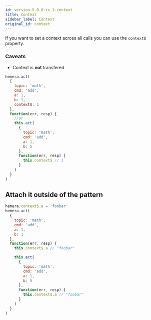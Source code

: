 ```yaml
---
id: version-5.0.0-rc.1-context
title: Context
sidebar_label: Context
original_id: context
---
```


If you want to set a context across all calls you can use the `context$` property.

### Caveats

* Context is **not** transfered

```js
hemera.act(
  {
    topic: 'math',
    cmd: 'add',
    a: 1,
    b: 1,
    context$: 1
  },
  function(err, resp) {
    //or
    this.act(
      {
        topic: 'math',
        cmd: 'add',
        a: 1,
        b: 5
      },
      function(err, resp) {
        this.context$ // 1
      }
    )
  }
)
```

## Attach it outside of the pattern

```js
hemera.context$.a = 'foobar'
hemera.act(
  {
    topic: 'math',
    cmd: 'add',
    a: 1,
    b: 1
  },
  function(err, resp) {
    this.context$.a // "foobar"

    this.act(
      {
        topic: 'math',
        cmd: 'add',
        a: 1,
        b: 5
      },
      function(err, resp) {
        this.context$.a // "foobar"
      }
    )
  }
)
```
